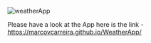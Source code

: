 
![weatherApp](https://github.com/user-attachments/assets/51642d94-7d8e-40d7-8e00-71fca9a00c03)



Please have a look at the App here is the link - https://marcovcarreira.github.io/WeatherApp/
